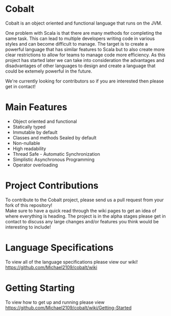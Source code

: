 # Cobalt

Cobalt is an object oriented and functional language that runs on the JVM.

One problem with Scala is that there are many methods for completing the same task. This can lead to multiple developers writing code in various styles and can become difficult to manage. The target is to create a powerful language that has similar features to Scala but to also create more clear restrictions to allow for teams to manage code more efficiency. As this project has started later we can take into consideration the advantages and disadvantages of other languages to design and create a language that could be extemely powerful in the future. 

We're currently looking for contributors so if you are interested then please get in contact!

# Main Features
* Object oriented and functional  
* Statically typed
* Immutable by default
* Classes and methods Sealed by default
* Non-nullable
* High readability   
* Thread Safe - Automatic Synchronization  
* Simplistic Asynchronous Programming  
* Operator overloading

# Project Contributions
To contribute to the Cobalt project, please send us a pull request from your fork of this repository!  
Make sure to have a quick read through the wiki pages to get an idea of where everything is heading. The project is in the alpha stages please get in contact to discuss any large changes and/or features you think would be interesting to include!

# Language Specifications
To view all of the language specifications please view our wiki!  
https://github.com/Michael2109/cobalt/wiki

# Getting Starting
To view how to get up and running please view  
https://github.com/Michael2109/cobalt/wiki/Getting-Started
